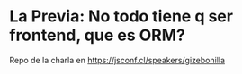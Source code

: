 # La Previa: No todo tiene q ser frontend, que es ORM?

Repo de la charla en https://jsconf.cl/speakers/gizebonilla
